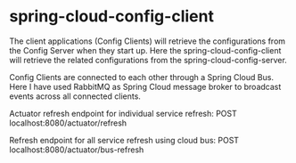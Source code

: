 # spring-cloud-config-client

The client applications (Config Clients) will retrieve the configurations from the Config Server when they start up. Here the spring-cloud-config-client will retrieve the related configurations from the spring-cloud-config-server.

Config Clients are connected to each other through a Spring Cloud Bus. Here I have used RabbitMQ as Spring Cloud message broker to broadcast events across all connected clients.

Actuator refresh endpoint for individual service refresh:
  POST localhost:8080/actuator/refresh

Refresh endpoint for all service refresh using cloud bus: 
  POST localhost:8080/actuator/bus-refresh
